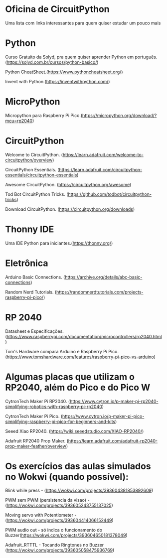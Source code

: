 # Oficina de CircuitPython
Uma lista com links interessantes para quem quiser estudar um pouco mais

# Python
Curso Gratuito da Solyd, pra quem quiser aprender Python em português.(https://solyd.com.br/cursos/python-basico/)

Python CheatSheet.(https://www.pythoncheatsheet.org/)

Invent with Python.(https://inventwithpython.com/)

# MicroPython
Micropython para Raspberry Pi Pico.(https://micropython.org/download/?mcu=rp2040) 

# CircuitPython
Welcome to CircuitPython. (https://learn.adafruit.com/welcome-to-circuitpython/overview)

CircuitPython Essentials. (https://learn.adafruit.com/circuitpython-essentials/circuitpython-essentials)

Awesome CircuitPython. (https://circuitpython.org/awesome)

Tod Bot CircuitPython Tricks. (https://github.com/todbot/circuitpython-tricks)

Download CircuitPython. (https://circuitpython.org/downloads)

# Thonny IDE
Uma IDE Python para iniciantes.(https://thonny.org/)

# Eletrônica
Arduino Basic Connections. (https://archive.org/details/abc-basic-connections)

Random Nerd Tutorials. (https://randomnerdtutorials.com/projects-raspberry-pi-pico/)

# RP 2040
Datasheet e Especificações. (https://www.raspberrypi.com/documentation/microcontrollers/rp2040.html)

Tom's Hardware compara Arduino e Raspberry Pi Pico. (https://www.tomshardware.com/features/raspberry-pi-pico-vs-arduino)

# Algumas placas que utilizam o RP2040, além do Pico e do Pico W
CytronTech Maker Pi RP2040. (https://www.cytron.io/p-maker-pi-rp2040-simplifying-robotics-with-raspberry-pi-rp2040)

CytronTech Maker Pi Pico. (https://www.cytron.io/p-maker-pi-pico-simplifying-raspberry-pi-pico-for-beginners-and-kits)

Seeed Xiao RP2040. (https://wiki.seeedstudio.com/XIAO-RP2040/)

Adafruit RP2040 Prop Maker. (https://learn.adafruit.com/adafruit-rp2040-prop-maker-feather/overview)

# Os exercícios das aulas simulados no Wokwi (quando possível):
Blink while press - (https://wokwi.com/projects/393604381853892609)

PWM sem PWM (persistencia da visao) - (https://wokwi.com/projects/393605243755137025)

Moving servo with Potentiometer - (https://wokwi.com/projects/393604414066152449)

PWM audio out - só indica o funcionamento do Buzzer(https://wokwi.com/projects/393604650181378049)

Adafruit_RTTTL - Tocando Ringtones no Buzzer (https://wokwi.com/projects/393605058475936769)



